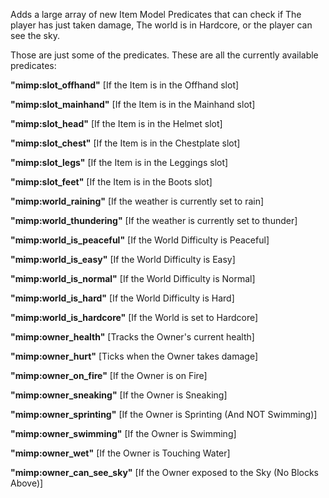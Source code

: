 Adds a large array of new Item Model Predicates that can check if The player has just taken damage, The world is in Hardcore, or the player can see the sky.

Those are just some of the predicates. These are all the currently available predicates:

**"mimp:slot_offhand"**      [If the Item is in the Offhand slot]

**"mimp:slot_mainhand"**     [If the Item is in the Mainhand slot]

**"mimp:slot_head"**         [If the Item is in the Helmet slot]

**"mimp:slot_chest"**        [If the Item is in the Chestplate slot]

**"mimp:slot_legs"**         [If the Item is in the Leggings slot]

**"mimp:slot_feet"**         [If the Item is in the Boots slot]



**"mimp:world_raining"**     [If the weather is currently set to rain]

**"mimp:world_thundering"**  [If the weather is currently set to thunder]

**"mimp:world_is_peaceful"** [If the World Difficulty is Peaceful]

**"mimp:world_is_easy"**     [If the World Difficulty is Easy]

**"mimp:world_is_normal"**   [If the World Difficulty is Normal]

**"mimp:world_is_hard"**     [If the World Difficulty is Hard]

**"mimp:world_is_hardcore"** [If the World is set to Hardcore]

**"mimp:owner_health"**      [Tracks the Owner's current health]

**"mimp:owner_hurt"**        [Ticks when the Owner takes damage]

**"mimp:owner_on_fire"**     [If the Owner is on Fire]

**"mimp:owner_sneaking"**    [If the Owner is Sneaking]

**"mimp:owner_sprinting"**   [If the Owner is Sprinting (And NOT Swimming)]

**"mimp:owner_swimming"**    [If the Owner is Swimming]

**"mimp:owner_wet"**         [If the Owner is Touching Water]

**"mimp:owner_can_see_sky"** [If the Owner exposed to the Sky (No Blocks Above)]
